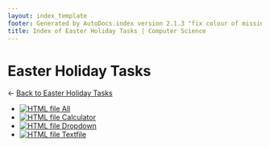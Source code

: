 ```yaml
---
layout: index_template
footer: Generated by AutoDocs.index version 2.1.3 "fix colour of missing files" ⓒ Starwort, 2020
title: Index of Easter Holiday Tasks | Computer Science
---
```


# **Easter Holiday Tasks**

← [Back to Easter Holiday Tasks](..)

- [![HTML file](https://img.icons8.com/windows/512/03dac6/regular-document.png) All](Paper_2/easter_holiday_tasks/all.html)
- [![HTML file](https://img.icons8.com/windows/512/03dac6/regular-document.png) Calculator](Paper_2/easter_holiday_tasks/calculator.html)
- [![HTML file](https://img.icons8.com/windows/512/03dac6/regular-document.png) Dropdown](Paper_2/easter_holiday_tasks/dropdown.html)
- [![HTML file](https://img.icons8.com/windows/512/03dac6/regular-document.png) Textfile](Paper_2/easter_holiday_tasks/textfile.html)
